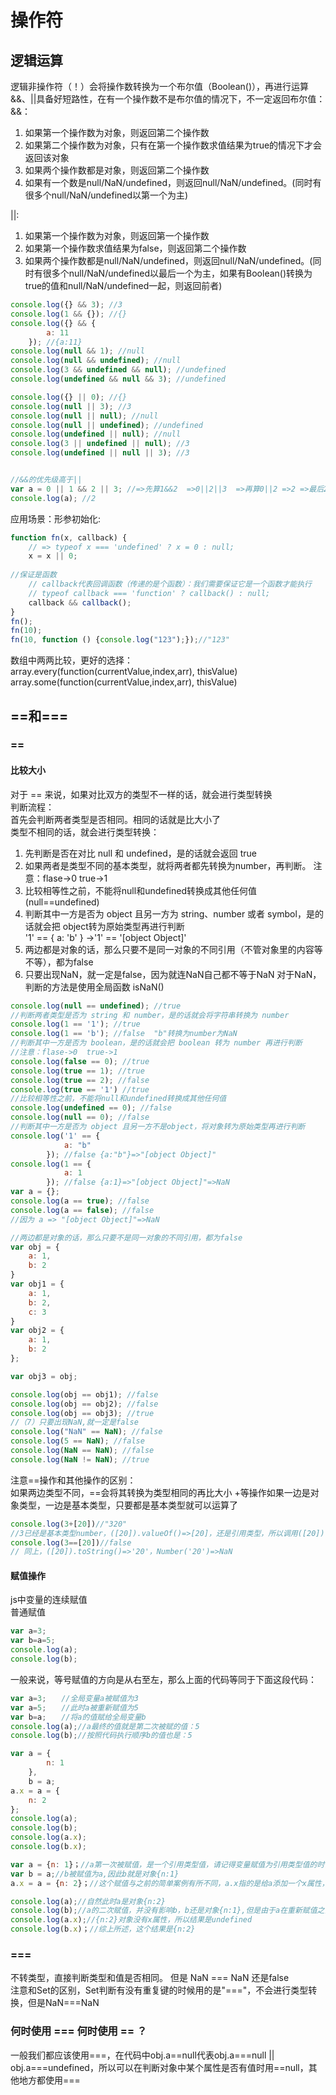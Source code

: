 # 操作符
## 逻辑运算
逻辑非操作符（！）会将操作数转换为一个布尔值（Boolean()），再进行运算  
&&、||具备好短路性，在有一个操作数不是布尔值的情况下，不一定返回布尔值：  
&&：  
1. 如果第一个操作数为对象，则返回第二个操作数
2. 如果第二个操作数为对象，只有在第一个操作数求值结果为true的情况下才会返回该对象
3. 如果两个操作数都是对象，则返回第二个操作数
4. 如果有一个数是null/NaN/undefined，则返回null/NaN/undefined。(同时有很多个null/NaN/undefined以第一个为主)   

||:  
1. 如果第一个操作数为对象，则返回第一个操作数
2. 如果第一个操作数求值结果为false，则返回第二个操作数
3. 如果两个操作数都是null/NaN/undefined，则返回null/NaN/undefined。(同时有很多个null/NaN/undefined以最后一个为主，如果有Boolean()转换为true的值和null/NaN/undefined一起，则返回前者)
```javascript
console.log({} && 3); //3
console.log(1 && {}); //{}
console.log({} && {
        a: 11
    }); //{a:11}
console.log(null && 1); //null
console.log(null && undefined); //null
console.log(3 && undefined && null); //undefined
console.log(undefined && null && 3); //undefined

console.log({} || 0); //{}
console.log(null || 3); //3
console.log(null || null); //null
console.log(null || undefined); //undefined
console.log(undefined || null); //null
console.log(3 || undefined || null); //3
console.log(undefined || null || 3); //3


//&&的优先级高于||
var a = 0 || 1 && 2 || 3; //=>先算1&&2  =>0||2||3  =>再算0||2 =>2 =>最后2||3 =>2
console.log(a); //2
```
应用场景：形参初始化:
```javascript
function fn(x, callback) {
	// => typeof x === 'undefined' ? x = 0 : null;
    x = x || 0;
    
//保证是函数
	// callback代表回调函数（传递的是个函数）：我们需要保证它是一个函数才能执行
	// typeof callback === 'function' ? callback() : null;
	callback && callback();
}
fn();
fn(10);
fn(10, function () {console.log("123");});//"123" 
```
数组中两两比较，更好的选择：  
array.every(function(currentValue,index,arr), thisValue)  
array.some(function(currentValue,index,arr), thisValue)

## ==和===
### ==
#### 比较大小
对于 == 来说，如果对比双方的类型不一样的话，就会进行类型转换  
判断流程：  
首先会判断两者类型是否相同。相同的话就是比大小了  
类型不相同的话，就会进行类型转换：  
1. 先判断是否在对比 null 和 undefined，是的话就会返回 true
2. 如果两者是类型不同的基本类型，就将两者都先转换为number，再判断。 注意：flase->0  true->1
3. 比较相等性之前，不能将null和undefined转换成其他任何值(null==undefined)
4. 判断其中一方是否为 object 且另一方为 string、number 或者 symbol，是的话就会把 object转为原始类型再进行判断  
'1' == { a: 'b' } ->'1' == '[object Object]'  
5. 两边都是对象的话，那么只要不是同一对象的不同引用（不管对象里的内容等不等），都为false  
6. 只要出现NaN，就一定是false，因为就连NaN自己都不等于NaN 对于NaN，判断的方法是使用全局函数 isNaN()  
```javascript
console.log(null == undefined); //true
//判断两者类型是否为 string 和 number，是的话就会将字符串转换为 number
console.log(1 == '1'); //true
console.log(1 == 'b'); //false  "b"转换为number为NaN
//判断其中一方是否为 boolean，是的话就会把 boolean 转为 number 再进行判断
//注意：flase->0  true->1
console.log(false == 0); //true
console.log(true == 1); //true
console.log(true == 2); //false
console.log(true == '1') //true
//比较相等性之前，不能将null和undefined转换成其他任何值
console.log(undefined == 0); //false
console.log(null == 0); //false
//判断其中一方是否为 object 且另一方不是object，将对象转为原始类型再进行判断
console.log('1' == {
            a: "b"
        }); //false {a:"b"}=>"[object Object]"
console.log(1 == {
            a: 1
        }); //false {a:1}=>"[object Object]"=>NaN
var a = {};
console.log(a == true); //false
console.log(a == false); //false
//因为 a => "[object Object]"=>NaN

//两边都是对象的话，那么只要不是同一对象的不同引用，都为false
var obj = {
    a: 1,
    b: 2
}
var obj1 = {
    a: 1,
    b: 2,
    c: 3
}
var obj2 = {
    a: 1,
    b: 2
};

var obj3 = obj;

console.log(obj == obj1); //false
console.log(obj == obj2); //false
console.log(obj == obj3); //true
//（7）只要出现NaN,就一定是false
console.log("NaN" == NaN); //false
console.log(5 == NaN); //false 
console.log(NaN == NaN); //false
console.log(NaN != NaN); //true
```
注意==操作和其他操作的区别：  
如果两边类型不同，==会将其转换为类型相同的再比大小
+等操作如果一边是对象类型，一边是基本类型，只要都是基本类型就可以运算了
```javascript
console.log(3+[20])//"320"
//3已经是基本类型number，([20]).valueOf()=>[20]，还是引用类型，所以调用([20]).toString()=>'20'，变为3+'20'=>'320'
console.log(3==[20])//false
// 同上，([20]).toString()=>'20'，Number('20')=>NaN
```

#### 赋值操作
js中变量的连续赋值  
普通赋值
```javascript
var a=3;
var b=a=5;
console.log(a);
console.log(b);
```
一般来说，等号赋值的方向是从右至左，那么上面的代码等同于下面这段代码：
```javascript
var a=3;　　//全局变量a被赋值为3
var a=5;　　//此时a被重新赋值为5
var b=a;　　//将a的值赋给全局变量b
console.log(a);//a最终的值就是第二次被赋的值：5
console.log(b);//按照代码执行顺序b的值也是：5
```

```javascript
var a = {
        n: 1
    },
    b = a;
a.x = a = {
    n: 2
};
console.log(a);
console.log(b);
console.log(a.x);
console.log(b.x);
```
```javascript
var a = {n: 1}；//a第一次被赋值，是一个引用类型值，请记得变量赋值为引用类型值的时候，通过变量改变这个对象的时候，对象本身也发生了变化
var b = a;//b被赋值为a,因此b就是对象{n:1}
a.x = a = {n: 2}；//这个赋值与之前的简单案例有所不同，a.x指的是给a添加一个x属性，在js的运算中“.”和"="运算符同时出现，会先执行"."运算//因此，赋值顺序被改变了，是先给a.x赋值，再给a赋值//就是先执行：a.x={n:2},注意这里a并未改变，是给a的x属性赋值为{n:2},a还是{n:1}//再回到我代码中的第一句话，这个赋值行为，改变了{n:1}这个对象，即给它增加了名为x的属性//再执行a={n:2}，这时变量a不再是对象{n:1},而被重新赋值为一个新的对象{n:2};

console.log(a);//自然此时a是对象{n:2}
console.log(b);//a的二次赋值，并没有影响b，b还是对象{n:1},但是由于a在重新赋值之前，给{n:1}这个对象，增加了一个x属性，因此，这时的b已经有了x属性
console.log(a.x);//{n:2}对象没有x属性，所以结果是undefined
console.log(b.x)；//综上所述，这个结果是{n:2}
```

### ===   
不转类型，直接判断类型和值是否相同。 但是 NaN === NaN 还是false  
注意和Set的区别，Set判断有没有重复键的时候用的是"==="，不会进行类型转换，但是NaN===NaN

### 何时使用 ===  何时使用 == ？
一般我们都应该使用===，在代码中obj.a==null代表obj.a===null || obj.a===undefined，所以可以在判断对象中某个属性是否有值时用==null，其他地方都使用===
